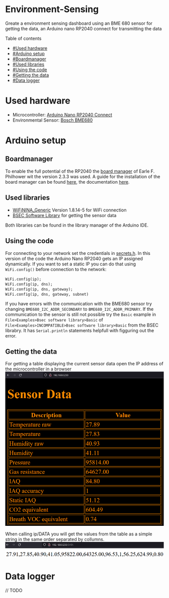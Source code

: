 

# Environment-Sensing
Greate a environment sensing dashboard using an BME 680 sensor for getting the data, an Arduino nano RP2040  connect for transmitting the data  

Table of contents
- [#Used hardware](#used-hardware)
- [#Arduino setup](#arduino-setup)
 - [#Boardmanager](#boardmanager)
 - [#Used libraries](#used-libraries)
 - [#Using the code](#using-the-code)
 - [#Getting the data](#getting-the-data)
- [#Data logger](#data-logger)

# Used hardware
- Microcontroller: [Arduino Nano RP2040 Connect](https://docs.arduino.cc/hardware/nano-rp2040-connect)
- Environmental Sensor: [Bosch BME680](https://www.bosch-sensortec.com/products/environmental-sensors/gas-sensors/bme680/)

# Arduino setup
## Boardmanager
To enable the full potential of the RP2040 the [board manager](https://github.com/earlephilhower/arduino-pico) of Earle F. Philhower wit the version 2.3.3 was used.
A guide for the installation of the board manager can be found [here](https://github.com/earlephilhower/arduino-pico), the documentation [here](https://arduino-pico.readthedocs.io/en/latest/).

## Used libraries
- [WiFiNINA_Generic](https://github.com/khoih-prog/WiFiNINA_Generic) Version 1.8.14-5 for WiFi connection
- [BSEC Software Library](https://www.bosch-sensortec.com/software-tools/software/bsec/) for getting the sensor data

Both libraries can be found in the library manager of the Arduino IDE.

## Using the code
For connecting to your network set the credentials in [secrets.h](./src/Arduino/secrets.h). In this version of the code the Arduino Nano RP2040 gets an IP assigned dynamically. If you want to set a static IP you can do that using `WiFi.config()` before connection to the network:
```
WiFi.config(ip);
WiFi.config(ip, dns);
WiFi.config(ip, dns, gateway);
WiFi.config(ip, dns, gateway, subnet)
```

If you have errors with the communication with the BME680 sensor try changing `BME680_I2C_ADDR_SECONDARY` to `BME680_I2C_ADDR_PRIMARY`.
If the communication to the sensor is still not possible try the `Basic` example in `File>Examples>Bsec software library>Basic` of `File>Examples>INCOMPATIBLE>Bsec software library>Basic` from the BSEC librabry. It has `Serial.println` statements helpfull with figguring out the error.

## Getting the data
For getting a table displaying the current sensor data open the IP address of the microcontroller in a browser
![Sensor data in table form](./images/sensor_data_table.png)

When calling ip/DATA you will get the values from the table as a simple string in the same order separated by collumns. 
![Raw sensor data](./images/sensor_data_raw.png)

# Data logger
// TODO